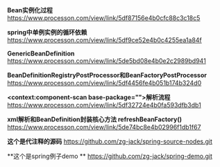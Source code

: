 **Bean实例化过程** 
https://www.processon.com/view/link/5df87156e4b0cfc88c3c18c5 

**spring中单例实例的循环依赖** 
https://www.processon.com/view/link/5df9ce52e4b0c4255ea1a84f 

**GenericBeanDefinition** 
https://www.processon.com/view/link/5de5bd08e4b0e2c2989bd941 

**BeanDefinitionRegistryPostProcessor和BeanFactoryPostProcessor** 
https://www.processon.com/view/link/5df4456fe4b051b174b324d0 

**<context:component-scan base-package="">解析流程**
https://www.processon.com/view/link/5df32724e4b0fa593dfb3db1 

**xml解析和BeanDefinition封装核心方法 refreshBeanFactory()**  
https://www.processon.com/view/link/5de74bc8e4b02996f1db1f67 

**这个是代注释的源码**
https://github.com/zg-jack/spring-source-nodes.git 

**这个是spring例子demo **
https://github.com/zg-jack/spring-demo.git